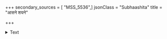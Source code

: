 +++
secondary_sources = [ "MSS_5536",]
jsonClass = "Subhaashita"
title = "आसने शयने"

+++

<details><summary>Text</summary>

आसने शयने याने भावा लक्ष्या विशेषतः।  
पुरुषाणां प्रदुष्टानां स्वभावो वलवत्तरः॥
</details>
